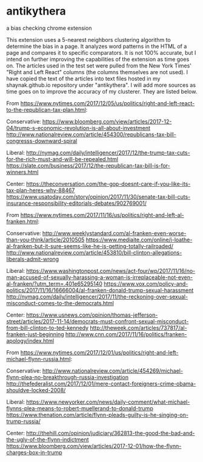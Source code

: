 # antikythera
a bias checking chrome extension

This extension uses a 5-nearest neighbors clustering algorithm to determine the bias in a page. 
It analyzes word patterns in the HTML of a page and compares it to specific comparators.
It is not 100% accurate, but I intend on further improving the capabilities of the extension as time goes on.
The articles used in the test set were pulled from the New York Times' "Right and Left React" columns (the columns themselves are not used).
I have copied the text of the articles into text files hosted in my shaynak.github.io repository under "antikythera".
I will add more sources as time goes on to improve the accuracy of my clusterer.
They are listed below.

From https://www.nytimes.com/2017/12/05/us/politics/right-and-left-react-to-the-republican-tax-plan.html:

Conservative:
	https://www.bloomberg.com/view/articles/2017-12-04/trump-s-economic-revolution-is-all-about-investment
	http://www.nationalreview.com/article/454300/republicans-tax-bill-congresss-downward-spiral
	
Liberal:
	http://nymag.com/daily/intelligencer/2017/12/the-trump-tax-cuts-for-the-rich-must-and-will-be-repealed.html
	https://slate.com/business/2017/12/the-republican-tax-bill-is-for-winners.html
	
Center:
	https://theconversation.com/the-gop-doesnt-care-if-you-like-its-tax-plan-heres-why-88467
	https://www.usatoday.com/story/opinion/2017/11/30/senate-tax-bill-cuts-insurance-responsibility-editorials-debates/902769001/


From https://www.nytimes.com/2017/11/16/us/politics/right-and-left-al-franken.html:

Conservative:
	http://www.weeklystandard.com/al-franken-even-worse-than-you-think/article/2010505
	https://www.mediaite.com/online/i-loathe-al-franken-but-it-sure-seems-like-he-is-getting-totally-railroaded/
	http://www.nationalreview.com/article/453810/bill-clinton-allegations-liberals-admit-wrong
	
Liberal:
	https://www.washingtonpost.com/news/act-four/wp/2017/11/16/no-man-accused-of-sexually-harassing-a-woman-is-irreplaceable-not-even-al-franken/?utm_term=.401e65295140
	https://www.vox.com/policy-and-politics/2017/11/16/16666004/al-franken-donald-trump-sexual-harassment
	http://nymag.com/daily/intelligencer/2017/11/the-reckoning-over-sexual-misconduct-comes-to-the-democrats.html
	
Center:
	https://www.usnews.com/opinion/thomas-jefferson-street/articles/2017-11-14/democrats-must-confront-sexual-misconduct-from-bill-clinton-to-ted-kennedy
	http://theweek.com/articles/737817/al-franken-just-beginning
	http://www.cnn.com/2017/11/16/politics/franken-apology/index.html


From https://www.nytimes.com/2017/12/01/us/politics/right-and-left-michael-flynn-russia.html:

Conservative:
	http://www.nationalreview.com/article/454269/michael-flynn-plea-no-breakthrough-russia-investigation
	http://thefederalist.com/2017/12/01/mere-contact-foreigners-crime-obama-shouldve-locked-2008/
	
Liberal:
	https://www.newyorker.com/news/daily-comment/what-michael-flynns-plea-means-to-robert-muellerand-to-donald-trump
	https://www.thenation.com/article/flynn-pleads-guilty-is-he-singing-on-trump-russia/
	
Center:
	http://thehill.com/opinion/judiciary/362813-the-good-the-bad-and-the-ugly-of-the-flynn-indictment
	https://www.bloomberg.com/view/articles/2017-12-01/how-the-flynn-charges-box-in-trump
